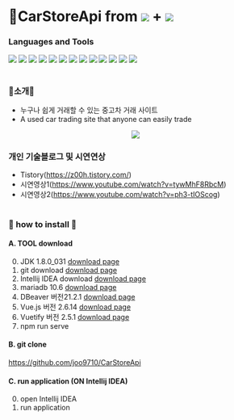 # :car:CarStoreApi from <img src="https://img.shields.io/badge/Spring Boot-6DB33F?style=flat-square&logo=Spring Boot&logoColor=white"/> + <img src="https://img.shields.io/badge/Vue.js-4FC08D?style=flat-square&logo=Vue.js&logoColor=white"/> 

### Languages and Tools 
<img src="https://img.shields.io/badge/Spring Boot-6DB33F?style=flat-square&logo=Spring Boot&logoColor=white"/> <img src="https://img.shields.io/badge/Java-E34F26?style=flat-square&logo=java&logoColor=white"/> <img src="https://img.shields.io/badge/MariaDB-1F305F?style=flat-square&logo=MariaDB&logoColor=white"/> <img src="https://img.shields.io/badge/Vue.js-4FC08D?style=flat-square&logo=Vue.js&logoColor=white"/> <img src="https://img.shields.io/badge/Vuetify.js-1867C0?style=flat-square&logo=Vuetify&logoColor=white"/> <img src="https://img.shields.io/badge/HTML5.js-E34F26?style=flat-square&logo=HTML5&logoColor=white"/> <img src="https://img.shields.io/badge/JavaScript-F7DF1E?style=flat-square&logo=JavaScript&logoColor=rgb(40,40,40)"/> <img src="https://img.shields.io/badge/JWT-181717?style=flat-square&logo=JSON Web Tokens&logoColor=white"/> <img src="https://img.shields.io/badge/JPA-000000?style=flat-square&logo=evaer&logoColor=white"/>
<img src="https://img.shields.io/badge/Mybatis-000000?style=flat-square&logo=evaer&logoColor=white"/>
<img src="https://img.shields.io/badge/IntelliJ IDEA-000000?style=flat-square&logo=IntelliJ IDEA&logoColor=white"/> <img src="https://img.shields.io/badge/GitHub-000000?style=flat-square&logo=GitHub&logoColor=white"/> <img src="https://img.shields.io/badge/DBevaer-000000?style=flat-square&logo=evaer&logoColor=white"/>




#
### :raised_hands:소개:raised_hands:

* 누구나 쉽게 거래할 수 있는 중고차 거래 사이트 
* A used car trading site that anyone can easily trade

<p align="center">
<img src="https://user-images.githubusercontent.com/83700323/211506807-29368a41-ffd5-4ea2-ac8a-93a197732361.PNG">
</p>

### 개인 기술블로그 및 시연연상
* Tistory(https://z00h.tistory.com/)
* 시연영상1(https://www.youtube.com/watch?v=tywMhF8RbcM)
* 시연영상2(https://www.youtube.com/watch?v=ph3-tIOScog)


#
### :baby_chick: how to install :baby_chick:
#### A. TOOL download 
0. JDK 1.8.0_031 [download page](https://www.oracle.com/java/technologies/downloads/#java8-windows)
1. git download [download page](https://mirrors.edge.kernel.org/pub/software/scm/git/)
2. Intellij IDEA download [download page](https://www.jetbrains.com/ko-kr/idea/download/#section=windows)
3. mariadb 10.6 [download page](https://downloads.mariadb.org/)
4. DBeaver 버전21.2.1 [download page](https://dbeaver.io/download/)
5. Vue.js 버전 2.6.14 [download page](https://vuejs.org/guide/quick-start.html)
6. Vuetify 버전 2.5.1 [download page](https://vuetifyjs.com/en/getting-started/installation/)
7. npm run serve

#### B. git clone
https://github.com/joo9710/CarStoreApi

#### C. run application (ON Intellij IDEA) 
0. open Intellij IDEA
1. run application




